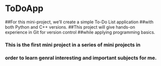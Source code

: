 # ToDoApp

##For this mini-project, we’ll create a simple To-Do List application 
##with both Python and C++ versions.
##This project will give hands-on experience in Git for version control
##while applying programming basics.

### This is the first mini project in a series of mini projects in 
### order to learn genral interesting and important subjects for me.
